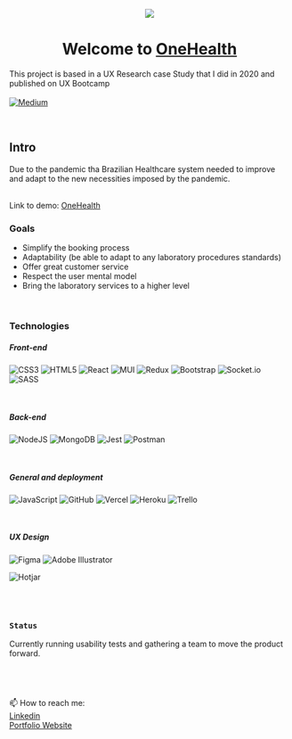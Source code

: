 <p align="center">
<img src="https://res.cloudinary.com/koulin/image/upload/v1634748909/OneHealth/logo_2_jzpunf.png">
</p>

<h1 align="center"> Welcome to <a href="https://capstone-oh-front.vercel.app/">OneHealth</a> </h1>

This project is based in a UX Research case Study that I did in 2020 and published on UX Bootcamp 
<br><br>
[![Medium](https://img.shields.io/badge/Medium-12100E?style=for-the-badge&logo=medium&logoColor=white)](https://bootcamp.uxdesign.cc/onehealth-a-solution-to-health-testings-centre-to-follow-covid-19-guidelines-and-improve-their-9a9a273fce39)


<br>

## Intro

Due to the pandemic tha Brazilian Healthcare system needed to improve and adapt to the new necessities imposed by the pandemic.

<br>
Link to demo: <a href="https://capstone-oh-front.vercel.app/">OneHealth</a>

<br>

### Goals

* Simplify the booking process
* Adaptability (be able to adapt to any laboratory procedures standards)
* Offer great customer service 
* Respect the user mental model
* Bring the laboratory services to a higher level

<br>

### Technologies

##### Front-end
![CSS3](https://img.shields.io/badge/css3-%231572B6.svg?style=for-the-badge&logo=css3&logoColor=white)
![HTML5](https://img.shields.io/badge/html5-%23E34F26.svg?style=for-the-badge&logo=html5&logoColor=white)
![React](https://img.shields.io/badge/react-%2320232a.svg?style=for-the-badge&logo=react&logoColor=%2361DAFB)
![MUI](https://img.shields.io/badge/MUI-%230081CB.svg?style=for-the-badge&logo=material-ui&logoColor=white)
![Redux](https://img.shields.io/badge/redux-%23593d88.svg?style=for-the-badge&logo=redux&logoColor=white)
![Bootstrap](https://img.shields.io/badge/bootstrap-%23563D7C.svg?style=for-the-badge&logo=bootstrap&logoColor=white)
![Socket.io](https://img.shields.io/badge/Socket.io-black?style=for-the-badge&logo=socket.io&badgeColor=010101)
![SASS](https://img.shields.io/badge/SASS-hotpink.svg?style=for-the-badge&logo=SASS&logoColor=white)


<br>

##### Back-end
![NodeJS](https://img.shields.io/badge/node.js-6DA55F?style=for-the-badge&logo=node.js&logoColor=white)
![MongoDB](https://img.shields.io/badge/MongoDB-%234ea94b.svg?style=for-the-badge&logo=mongodb&logoColor=white)
![Jest](https://img.shields.io/badge/-jest-%23C21325?style=for-the-badge&logo=jest&logoColor=white)
![Postman](https://img.shields.io/badge/Postman-FF6C37?style=for-the-badge&logo=postman&logoColor=white)

<br>

##### General and deployment
![JavaScript](https://img.shields.io/badge/javascript-%23323330.svg?style=for-the-badge&logo=javascript&logoColor=%23F7DF1E)
![GitHub](https://img.shields.io/badge/github-%23121011.svg?style=for-the-badge&logo=github&logoColor=white)
![Vercel](https://img.shields.io/badge/vercel-%23000000.svg?style=for-the-badge&logo=vercel&logoColor=white)
![Heroku](https://img.shields.io/badge/heroku-%23430098.svg?style=for-the-badge&logo=heroku&logoColor=white)
![Trello](https://img.shields.io/badge/Trello-%23026AA7.svg?style=for-the-badge&logo=Trello&logoColor=white)

<br>

##### UX Design

![Figma](https://img.shields.io/badge/figma-%23F24E1E.svg?style=for-the-badge&logo=figma&logoColor=white)
![Adobe Illustrator](https://img.shields.io/badge/adobeillustrator-%23FF9A00.svg?style=for-the-badge&logo=adobeillustrator&logoColor=white)

![Hotjar](https://a11ybadges.com/badge?logo=hotjar)

<br>
<br>

### `Status`

Currently running usability tests and gathering a team to move the product forward.

<br>
<br>

###

📫 How to reach me: 
<br>
[Linkedin](https://www.linkedin.com/in/rafavpl/)
<br> [Portfolio Website](https://rafa-fs-developer-ux-designer.vercel.app/#/)








